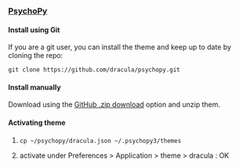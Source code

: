 ### [PsychoPy](https://github.com/psychopy/psychopy)

#### Install using Git

If you are a git user, you can install the theme and keep up to date by cloning the repo:

    git clone https://github.com/dracula/psychopy.git

#### Install manually

Download using the [GitHub .zip download](https://github.com/dracula/psychopy/archive/master.zip) option and unzip them.

#### Activating theme

1. `cp ~/psychopy/dracula.json ~/.psychopy3/themes`

2. activate under Preferences > Application > theme > dracula : OK
